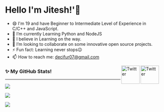 # Hello I'm Jitesh!'👋
- 😄 I'm 19 and have Beginner to Intermediate Level of Experience in C/C++ and JavaScript.
- 🌱 I’m currently Learning Python and NodeJS 
- 💪 I believe in Learning on the way.
- 🤝 I’m looking to collaborate on some innovative open source projects.
- ⚡ Fun fact: Learning never stops😉
- 📫 How to reach me: decifur07@gmail.com

<a href="https://twitter.com/decifur07" target="_blank"><img src="https://cdn2.iconfinder.com/data/icons/social-media-2199/64/social_media_isometric_6-twitter-512.png" height="60px" width="60px" alt="Twitter" align="right"></a><a href="https://www.linkedin.com/in/jitesh-srivastav/" target="_blank"><img src="https://cdn2.iconfinder.com/data/icons/social-media-2199/64/social_media_isometric_14-linkedin-512.png" height="60px" width="60px" alt="Twitter" align="right"></a>

### ✨ My GitHub Stats!
---
<p><a href="#">
  <img align="center" src="https://github-readme-stats.vercel.app/api?username=decifur&show_icons=true&include_all_commits=true&theme=dark" />
</a></p>
<p><a href="#">
  <img align="center" src="http://github-readme-streak-stats.herokuapp.com?user=decifur&theme=dark" />
</a></p>
<p><a href="#">
  <img align="center" src="https://activity-graph.herokuapp.com/graph?username=decifur&theme=xcode" />
</a></p>
